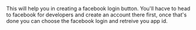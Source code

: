 This will help you in creating a facebook login button.
You'll hacve to head to facebook for developers and create an account there first, once that's done you can choose the facebook login 
and retreive you app id.
